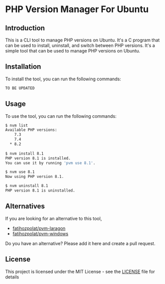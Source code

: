 # PHP Version Manager For Ubuntu

## Introduction
This is a CLI tool to manage PHP versions on Ubuntu. It's a C program that can be used to install, uninstall, and switch between PHP versions. It's a simple tool that can be used to manage PHP versions on Ubuntu.

## Installation
To install the tool, you can run the following commands:

```sh
TO BE UPDATED
```

## Usage
To use the tool, you can run the following commands:

```sh
$ nvm list
Available PHP versions:
    7.3
    7.4
  * 8.2
  
$ nvm install 8.1
PHP version 8.1 is installed.
You can use it by running 'pvm use 8.1'.

$ nvm use 8.1
Now using PHP version 8.1.

$ nvm uninstall 8.1
PHP version 8.1 is uninstalled.
```

## Alternatives
If you are looking for an alternative to this tool,
 - [fatihozpolat/pvm-laragon](https://github.com/fatihozpolat/pvm-laragon)
 - [fatihozpolat/pvm-windows](https://github.com/fatihozpolat/pvm-windows)

Do you have an alternative? Please add it here and create a pull request.

## License
This project is licensed under the MIT License - see the [LICENSE](LICENSE) file for details
